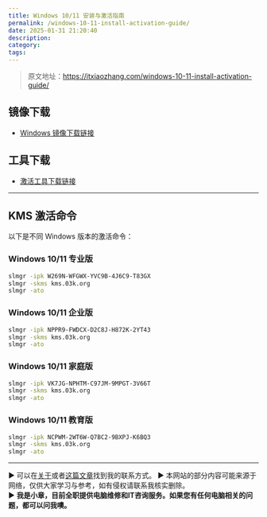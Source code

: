 ```yaml
---
title: Windows 10/11 安装与激活指南
permalink: /windows-10-11-install-activation-guide/
date: 2025-01-31 21:20:40
description:
category:
tags:
---
```


> 原文地址：<https://itxiaozhang.com/windows-10-11-install-activation-guide/>  


## 镜像下载  
- [Windows 镜像下载链接](https://winnew.cn/)

## 工具下载  
- [激活工具下载链接](https://www.123684.com/s/dptuVv-6fQW3?提取码:!@QA)

---

## KMS 激活命令

以下是不同 Windows 版本的激活命令：

### **Windows 10/11 专业版**  
```bash
slmgr -ipk W269N-WFGWX-YVC9B-4J6C9-T83GX
slmgr -skms kms.03k.org
slmgr -ato
```

### **Windows 10/11 企业版**  
```bash
slmgr -ipk NPPR9-FWDCX-D2C8J-H872K-2YT43
slmgr -skms kms.03k.org
slmgr -ato
```

### **Windows 10/11 家庭版**  
```bash
slmgr -ipk VK7JG-NPHTM-C97JM-9MPGT-3V66T
slmgr -skms kms.03k.org
slmgr -ato
```

### **Windows 10/11 教育版**  
```bash
slmgr -ipk NCPWM-2WT6W-Q7BC2-9BXPJ-K6BQ3
slmgr -skms kms.03k.org
slmgr -ato
```

---
▶ 可以在[关于](https://itxiaozhang.com/about/)或者[这篇文章](https://itxiaozhang.com/about-computer-repair-services-with-me/)找到我的联系方式。
▶ 本网站的部分内容可能来源于网络，仅供大家学习与参考，如有侵权请联系我核实删除。  
▶ **我是小章，目前全职提供电脑维修和IT咨询服务。如果您有任何电脑相关的问题，都可以问我噢。**  
